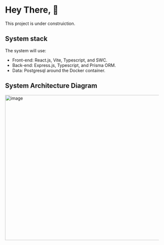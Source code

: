 # Hey There, 👏
This project is under construiction.

## System stack
The system will use:
- Front-end: React.js, Vite, Typescript, and SWC.
- Back-end: Express.js, Typescript, and Prisma ORM.
- Data: Postgresql around the Docker container. 

## System Architecture Diagram 
<img width="1108" height="476" alt="image" src="https://github.com/user-attachments/assets/6ec730a9-20a8-45fe-a452-dd044ca04fd7" />
